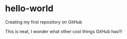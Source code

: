 # hello-world
Creating my first repository on GitHub

This is neat, I wonder what other cool things GitHub has!!!
